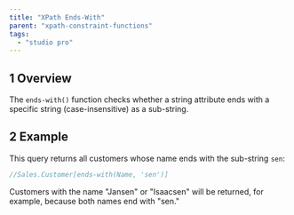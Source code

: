 ```yaml
---
title: "XPath Ends-With"
parent: "xpath-constraint-functions"
tags:
  - "studio pro"
---
```


## 1 Overview

The `ends-with()` function checks whether a string attribute ends with a specific string (case-insensitive) as a sub-string.

## 2 Example

This query returns all customers whose name ends with the sub-string `sen`:

```java
//Sales.Customer[ends-with(Name, 'sen')]
```

Customers with the name "Jansen" or "Isaacsen" will be returned, for example, because both names end with "sen."


